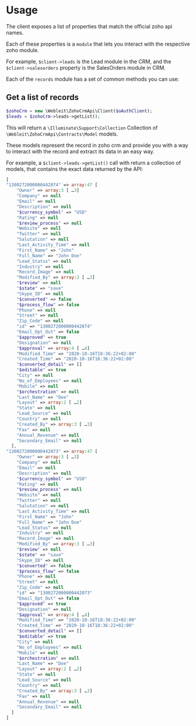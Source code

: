 # Usage

The client exposes a list of properties that match the official zoho api names.

Each of these properties is a ```module``` that lets you interact with the respective zoho module.

For example, ```$client->leads``` is the Lead module in the CRM, and the ```$client->salesorders``` property is the SalesOrders module in CRM.

Each of the ```records``` module has a set of common methods you can use:


## Get a list of records

```php
$zohoCrm = new \Webleit\ZohoCrmApi\Client($oAuthClient);
$leads = $zohoCrm->leads->getList();
```

This will return a ```\Illuminate\Support\Collection``` Collection of ```\Webleit\ZohoCrmApi\Contracts\Model``` models.

These models represent the record in zoho crm and provide you with a way to interact with the record and extract its data in an easy way.

For example, a ```$client->leads->getList()``` call with return a collection of models, that contains the exact data returned by the API:

```php
[
"1300272000000442074" => array:47 [
    "Owner" => array:3 [ …3]
    "Company" => null
    "Email" => null
    "Description" => null
    "$currency_symbol" => "USD"
    "Rating" => null
    "$review_process" => null
    "Website" => null
    "Twitter" => null
    "Salutation" => null
    "Last_Activity_Time" => null
    "First_Name" => "John"
    "Full_Name" => "John Doe"
    "Lead_Status" => null
    "Industry" => null
    "Record_Image" => null
    "Modified_By" => array:3 [ …3]
    "$review" => null
    "$state" => "save"
    "Skype_ID" => null
    "$converted" => false
    "$process_flow" => false
    "Phone" => null
    "Street" => null
    "Zip_Code" => null
    "id" => "1300272000000442074"
    "Email_Opt_Out" => false
    "$approved" => true
    "Designation" => null
    "$approval" => array:4 [ …4]
    "Modified_Time" => "2020-10-16T18:36:22+02:00"
    "Created_Time" => "2020-10-16T18:36:22+02:00"
    "$converted_detail" => []
    "$editable" => true
    "City" => null
    "No_of_Employees" => null
    "Mobile" => null
    "$orchestration" => null
    "Last_Name" => "Doe"
    "Layout" => array:2 [ …2]
    "State" => null
    "Lead_Source" => null
    "Country" => null
    "Created_By" => array:3 [ …3]
    "Fax" => null
    "Annual_Revenue" => null
    "Secondary_Email" => null
  ],
"1300272000000442073" => array:47 [
    "Owner" => array:3 [ …3]
    "Company" => null
    "Email" => null
    "Description" => null
    "$currency_symbol" => "USD"
    "Rating" => null
    "$review_process" => null
    "Website" => null
    "Twitter" => null
    "Salutation" => null
    "Last_Activity_Time" => null
    "First_Name" => "John"
    "Full_Name" => "John Doe"
    "Lead_Status" => null
    "Industry" => null
    "Record_Image" => null
    "Modified_By" => array:3 [ …3]
    "$review" => null
    "$state" => "save"
    "Skype_ID" => null
    "$converted" => false
    "$process_flow" => false
    "Phone" => null
    "Street" => null
    "Zip_Code" => null
    "id" => "1300272000000442073"
    "Email_Opt_Out" => false
    "$approved" => true
    "Designation" => null
    "$approval" => array:4 [ …4]
    "Modified_Time" => "2020-10-16T18:36:22+02:00"
    "Created_Time" => "2020-10-16T18:36:22+02:00"
    "$converted_detail" => []
    "$editable" => true
    "City" => null
    "No_of_Employees" => null
    "Mobile" => null
    "$orchestration" => null
    "Last_Name" => "Doe"
    "Layout" => array:2 [ …2]
    "State" => null
    "Lead_Source" => null
    "Country" => null
    "Created_By" => array:3 [ …3]
    "Fax" => null
    "Annual_Revenue" => null
    "Secondary_Email" => null
  ]
]

```

